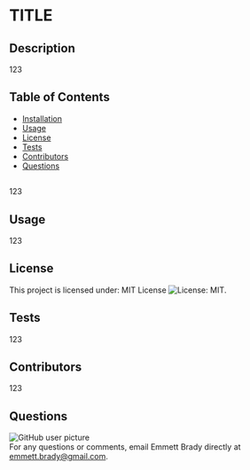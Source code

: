 
# TITLE

## Description
123

## Table of Contents
* [Installation](#Installation)
* [Usage](#Usage)
* [License](#License)
* [Tests](#Tests) 
* [Contributors](#Contributors)
* [Questions](#Questions)

##
123

## Usage
123

## License
This project is licensed under: MIT License ![License: MIT](https://img.shields.io/badge/license-MIT-blue.svg).

## Tests
123

## Contributors
123

## Questions
<img src = "https://avatars3.githubusercontent.com/u/57693708?v=4" alt ="GitHub user picture"/>
<br/>
For any questions or comments, email Emmett Brady directly at <a href ="mailtoemmett.brady@gmail.com">emmett.brady@gmail.com</a>.
